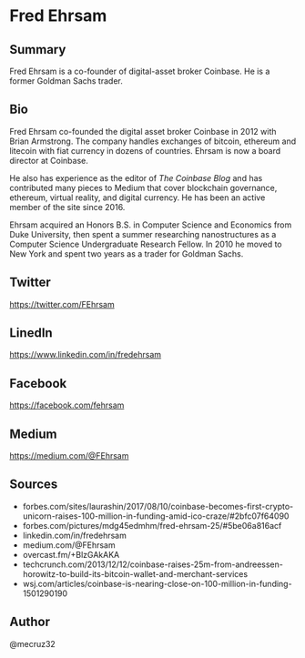 # Fred Ehrsam

## Summary
Fred Ehrsam is a co-founder of digital-asset broker Coinbase. He is a former Goldman Sachs trader.

## Bio
Fred Ehrsam co-founded the digital asset broker Coinbase in 2012 with Brian Armstrong. The company handles exchanges of bitcoin, ethereum and litecoin with fiat currency in dozens of countries. Ehrsam is now a board director at Coinbase.

He also has experience as the editor of *The Coinbase Blog* and has contributed many pieces to Medium that cover blockchain governance, ethereum, virtual reality, and digital currency. He has been an active member of the site since 2016.

Ehrsam acquired an Honors B.S. in Computer Science and Economics from Duke University, then spent a summer researching nanostructures as a Computer Science Undergraduate Research Fellow. In 2010 he moved to New York and spent two years as a trader for Goldman Sachs.

## Twitter
https://twitter.com/FEhrsam

## LinedIn
https://www.linkedin.com/in/fredehrsam

## Facebook
https://facebook.com/fehrsam

## Medium
https://medium.com/@FEhrsam

## Sources
-	forbes.com/sites/laurashin/2017/08/10/coinbase-becomes-first-crypto-unicorn-raises-100-million-in-funding-amid-ico-craze/#2bfc07f64090
-	forbes.com/pictures/mdg45edmhm/fred-ehrsam-25/#5be06a816acf
-	linkedin.com/in/fredehrsam
-	medium.com/@FEhrsam
-	overcast.fm/+BlzGAkAKA
-	techcrunch.com/2013/12/12/coinbase-raises-25m-from-andreessen-horowitz-to-build-its-bitcoin-wallet-and-merchant-services
-	wsj.com/articles/coinbase-is-nearing-close-on-100-million-in-funding-1501290190

## Author
@mecruz32
